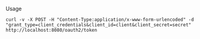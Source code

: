 Usage

`curl -v -X POST -H "Content-Type:application/x-www-form-urlencoded" -d "grant_type=client_credentials&client_id=client&client_secret=secret" http://localhost:8080/oauth2/token
`